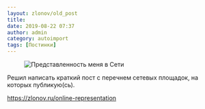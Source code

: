 ```yaml
---
layout: zlonov/old_post
title: 
date: 2019-08-22 07:37
author: admin
category: autoimport
tags: [Постинки]
---
```

<!-- wp:image {"id":73191} -->
<figure class="wp-block-image"><img src="/assets/uploads/Представленность-меня-в-Сети.png" alt="Представленность меня в Сети" class="wp-image-73191"/></figure>
<!-- /wp:image -->


Решил написать краткий пост с перечнем сетевых площадок, на которых публикую(сь).



<a href="https://zlonov.ru/online-representation">https://zlonov.ru/online-representation</a>

